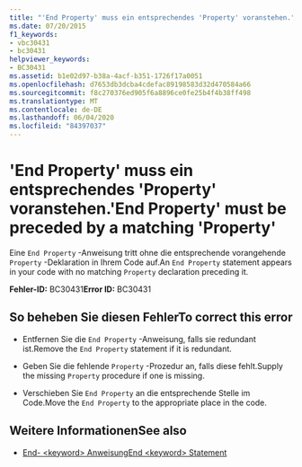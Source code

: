 ```yaml
---
title: "'End Property' muss ein entsprechendes 'Property' voranstehen."
ms.date: 07/20/2015
f1_keywords:
- vbc30431
- bc30431
helpviewer_keywords:
- BC30431
ms.assetid: b1e02d97-b38a-4acf-b351-1726f17a0051
ms.openlocfilehash: d7653db3dcba4cdefac89198583d32d470584a66
ms.sourcegitcommit: f8c270376ed905f6a8896ce0fe25b4f4b38ff498
ms.translationtype: MT
ms.contentlocale: de-DE
ms.lasthandoff: 06/04/2020
ms.locfileid: "84397037"
---
```

# <a name="end-property-must-be-preceded-by-a-matching-property"></a><span data-ttu-id="dea16-102">'End Property' muss ein entsprechendes 'Property' voranstehen.</span><span class="sxs-lookup"><span data-stu-id="dea16-102">'End Property' must be preceded by a matching 'Property'</span></span>
<span data-ttu-id="dea16-103">Eine `End Property` -Anweisung tritt ohne die entsprechende vorangehende `Property` -Deklaration in Ihrem Code auf.</span><span class="sxs-lookup"><span data-stu-id="dea16-103">An `End Property` statement appears in your code with no matching `Property` declaration preceding it.</span></span>  
  
 <span data-ttu-id="dea16-104">**Fehler-ID:** BC30431</span><span class="sxs-lookup"><span data-stu-id="dea16-104">**Error ID:** BC30431</span></span>  
  
## <a name="to-correct-this-error"></a><span data-ttu-id="dea16-105">So beheben Sie diesen Fehler</span><span class="sxs-lookup"><span data-stu-id="dea16-105">To correct this error</span></span>  
  
- <span data-ttu-id="dea16-106">Entfernen Sie die `End Property` -Anweisung, falls sie redundant ist.</span><span class="sxs-lookup"><span data-stu-id="dea16-106">Remove the `End Property` statement if it is redundant.</span></span>  
  
- <span data-ttu-id="dea16-107">Geben Sie die fehlende `Property` -Prozedur an, falls diese fehlt.</span><span class="sxs-lookup"><span data-stu-id="dea16-107">Supply the missing `Property` procedure if one is missing.</span></span>  
  
- <span data-ttu-id="dea16-108">Verschieben Sie `End Property` an die entsprechende Stelle im Code.</span><span class="sxs-lookup"><span data-stu-id="dea16-108">Move the `End Property` to the appropriate place in the code.</span></span>  
  
## <a name="see-also"></a><span data-ttu-id="dea16-109">Weitere Informationen</span><span class="sxs-lookup"><span data-stu-id="dea16-109">See also</span></span>

- [<span data-ttu-id="dea16-110">End- \<keyword> Anweisung</span><span class="sxs-lookup"><span data-stu-id="dea16-110">End \<keyword> Statement</span></span>](../language-reference/statements/end-keyword-statement.md)
